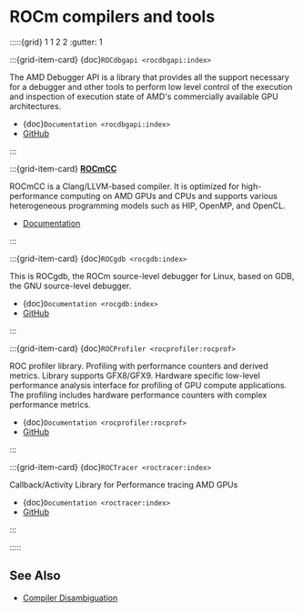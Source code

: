 # ROCm compilers and tools

:::::{grid} 1 1 2 2
:gutter: 1

:::{grid-item-card} {doc}`ROCdbgapi <rocdbgapi:index>`

The AMD Debugger API is a library that provides all the support necessary for a
debugger and other tools to perform low level control of the execution and
inspection of execution state of AMD's commercially available GPU architectures.

* {doc}`Documentation <rocdbgapi:index>`
* [GitHub](https://github.com/ROCm-Developer-Tools/ROCdbgapi/)

:::

:::{grid-item-card}
**[ROCmCC](../rocmcc/rocmcc.md)**

ROCmCC is a Clang/LLVM-based compiler. It is optimized for high-performance
computing on AMD GPUs and CPUs and supports various heterogeneous programming
models such as HIP, OpenMP, and OpenCL.

* [Documentation](../rocmcc/rocmcc.md)

:::

:::{grid-item-card} {doc}`ROCgdb <rocgdb:index>`

This is ROCgdb, the ROCm source-level debugger for Linux, based on GDB, the GNU source-level debugger.

* {doc}`Documentation <rocgdb:index>`
* [GitHub](https://github.com/ROCm-Developer-Tools/ROCgdb/)

:::

:::{grid-item-card} {doc}`ROCProfiler <rocprofiler:rocprof>`

ROC profiler library. Profiling with performance counters and derived metrics. Library supports GFX8/GFX9. Hardware specific low-level performance analysis interface for profiling of GPU compute applications. The profiling includes hardware performance counters with complex performance metrics.

* {doc}`Documentation <rocprofiler:rocprof>`
* [GitHub](https://github.com/ROCm-Developer-Tools/rocprofiler/)

:::

:::{grid-item-card} {doc}`ROCTracer <roctracer:index>`

Callback/Activity Library for Performance tracing AMD GPUs

* {doc}`Documentation <roctracer:index>`
* [GitHub](https://github.com/ROCm-Developer-Tools/roctracer)

:::

:::::

## See Also

* [Compiler Disambiguation](../../conceptual/compiler-disambiguation.md)
